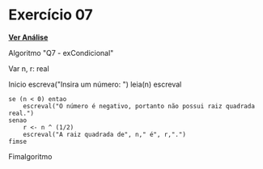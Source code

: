 # Exercício 07

[**Ver Análise**](Analise07.md)

Algoritmo "Q7 - exCondicional"

Var
n, r: real

Inicio
    escreva("Insira um número: ")
    leia(n)
    escreval

    se (n < 0) entao
        escreval("O número é negativo, portanto não possui raiz quadrada real.")
    senao
        r <- n ^ (1/2)
        escreval("A raiz quadrada de", n," é", r,".")
    fimse

Fimalgoritmo

